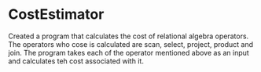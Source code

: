 # CostEstimator
Created a program that calculates the cost of relational algebra operators. The operators who cose is calculated are scan, select, project, product and join.
The program takes each of the operator mentioned above as an input and calculates teh cost associated with it.
